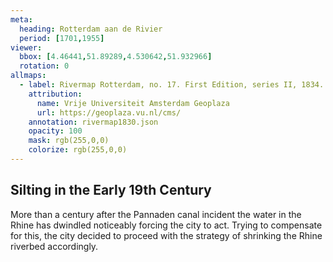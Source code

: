 ```yaml
---
meta:
  heading: Rotterdam aan de Rivier
  period: [1701,1955]
viewer:
  bbox: [4.46441,51.89289,4.530642,51.932966]
  rotation: 0
allmaps:
  - label: Rivermap Rotterdam, no. 17. First Edition, series II, 1834. Foamboard print, 925 x 625 mm, Scale 1:10,000. Trésor Collection, TU Delft Library.
    attribution:
      name: Vrije Universiteit Amsterdam Geoplaza
      url: https://geoplaza.vu.nl/cms/
    annotation: rivermap1830.json
    opacity: 100
    mask: rgb(255,0,0)
    colorize: rgb(255,0,0)
---
```

## Silting in the Early 19th Century

More than a century after the Pannaden canal incident the water in the Rhine has dwindled noticeably forcing the city to act. Trying to compensate for this, the city decided to proceed with the strategy of shrinking the Rhine riverbed accordingly. 
